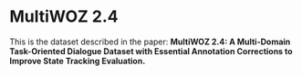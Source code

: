 # MultiWOZ 2.4
This is the dataset described in the paper: **MultiWOZ 2.4: A Multi-Domain Task-Oriented Dialogue Dataset with Essential Annotation Corrections to Improve State Tracking Evaluation.**
